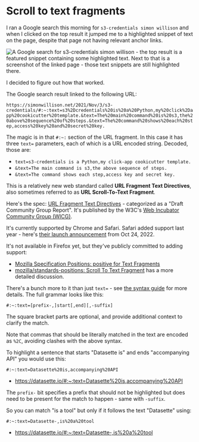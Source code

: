 # Scroll to text fragments

I ran a Google search this morning for `s3-credentials simon willison` and when I clicked on the top result it jumped me to a highlighted snippet of text on the page, despite that page not having relevant anchor links.

![A Google search for s3-credentials simon willison - the top result is a featured snippet containing some highlighted text. Next to that is a screenshot of the linked page - those text snippets are still highlighted there.](https://github.com/simonw/til/assets/9599/5ad6d8ec-cc9d-479a-8ef0-7cbe4ad83260)


I decided to figure out how that worked.

The Google search result linked to the following URL:

`https://simonwillison.net/2021/Nov/3/s3-credentials/#:~:text=s3%2Dcredentials%20is%20a%20Python,my%20click%2Dapp%20cookicutter%20template.&text=The%20main%20command%20is%20s3,the%20above%20sequence%20of%20steps.&text=The%20command%20shows%20each%20step,access%20key%20and%20secret%20key.`

The magic is in that `#:~:` section of the URL fragment. In this case it has three `text=` parameters, each of which is a URL encoded string. Decoded, those are:

- `text=s3-credentials is a Python,my click-app cookicutter template.`
- `&text=The main command is s3,the above sequence of steps.`
- `&text=The command shows each step,access key and secret key.`

This is a relatively new web standard called **URL Fragment Text Directives**, also sometimes referred to as **URL Scroll-To-Text Fragment**.

Here's the spec: [URL Fragment Text Directives](https://wicg.github.io/scroll-to-text-fragment/) - categorized as a "Draft Community Group Report". It's published by the W3C's [Web Incubator Community Group (WICG)](https://wicg.io/).

It's currently supported by Chrome and Safari. Safari added support last year - here's [their launch announcement](https://webkit.org/blog/13399/webkit-features-in-safari-16-1/#scroll-to-text-fragment) from Oct 24, 2022.

It's not available in Firefox yet, but they've publicly committed to adding support:

- [Mozilla Specification Positions: positive for Text Fragments](https://mozilla.github.io/standards-positions/#scroll-to-text-fragment)
- [mozilla/standards-positions: Scroll To Text Fragment](https://github.com/mozilla/standards-positions/issues/194) has a more detailed discussion.

There's a bunch more to it than just `text=` - see [the syntax guide](https://wicg.github.io/scroll-to-text-fragment/#syntax) for more details. The full grammar looks like this:

```
#:~:text=[prefix-,]start[,end][,-suffix]
```
The square bracket parts are optional, and provide additional context to clarify the match.

Note that commas that should be literally matched in the text are encoded as `%2C`, avoiding clashes with the above syntax.

To highlight a sentence that starts "Datasette is" and ends "accompanying API" you would use this:

```
#:~:text=Datasette%20is,accompanying%20API
```
- https://datasette.io/#:~:text=Datasette%20is,accompanying%20API

The `prefix-` bit specifies a prefix that should not be highlighted but does need to be present for the match to happen - same with `-suffix`.

So you can match "is a tool" but only if it follows the text "Datasette" using:

```
#:~:text=Datasette-,is%20a%20tool
```
- https://datasette.io/#:~:text=Datasette-,is%20a%20tool

